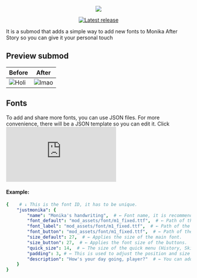 <p align="center">
  <img src="https://github.com/Zero-Fixer/MAS-FontSwitcher-EN/assets/142945683/6caa8b59-7e67-4def-a440-7f086255da72">
</p>

<p align="center">
<a href="https://github.com/zer0fixer/MAS-FontSwitcher/releases/latest">
  <img alt="Latest release" src="https://img.shields.io/github/v/release/zer0fixer/MAS-Extraplus?style=for-the-badge&logo=appveyor">
</a>
</p>

It is a submod that adds a simple way to add new fonts to Monika After Story so you can give it your personal touch

## Preview submod
| Before | After |
| ------- | ------- |
| ![Holi](https://github.com/zer0fixer/MAS-FontSwitcher/assets/94260040/4602cc56-a6d4-4fec-96d3-f7be56c05508) | ![lmao](https://github.com/zer0fixer/MAS-FontSwitcher/assets/94260040/f1bafe56-62ff-4470-a5ca-ca52b6b1eb52) |

## Fonts
To add and share more fonts, you can use JSON files.
For more convenience, there will be a JSON template so you can edit it.
Click ![Here!](https://github.com/zer0fixer/resource-repository/blob/main/Template.json)

#### Example:
```yaml
{    # ↓ This is the font ID, it has to be unique.
    "justmonika": {
        "name": "Monika's handwriting",  # ← Font name, it is recommended to keep it short to avoid screen saturation.
        "font_default": "mod_assets/font/m1_fixed.ttf",  # ← Path of the main font (Game Text, Dialogue).
        "font_label": "mod_assets/font/m1_fixed.ttf",  # ← Path of the label font (General Titles).
        "font_button": "mod_assets/font/m1_fixed.ttf",  # ← Path of the button font (Options).
        "size_default": 27,  # ← Applies the size of the main font.
        "size_button": 27,  # ← Applies the font size of the buttons.
        "quick_size": 14,  # ← The size of the quick menu (History, Skip, Auto, Save, Load, Settings).
        "padding": 3, # ← This is used to adjust the position and size of the button content. Therefore you will use it in some fonts where it is necessary to modify the padding.
        "description": "How's your day going, player?"  # ← You can add a small description about the font or something else but in moderation.
    }
}
```
